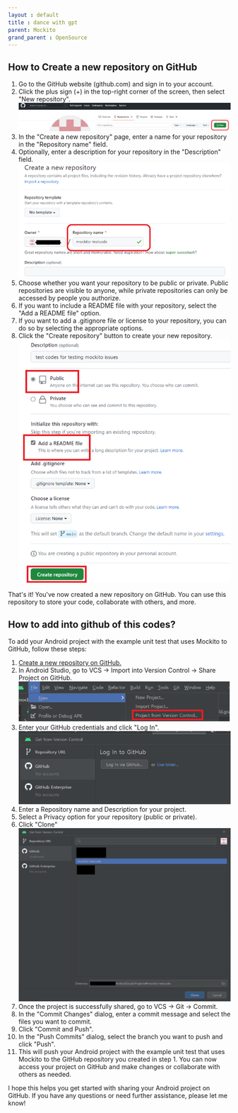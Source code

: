 ```yaml
---
layout : default
title : dance with gpt
parent: Mockito
grand_parent : OpenSource
---
```


## How to Create a new repository on GitHub

1. Go to the GitHub website (github.com) and sign in to your account.
1. Click the plus sign (+) in the top-right corner of the screen, then select "New repository".
   ![New Repository](./images/new_repository.png)
1. In the "Create a new repository" page, enter a name for your repository in the "Repository name" field.
1. Optionally, enter a description for your repository in the "Description" field.
   ![Repository Name](./images/repository_name.png)
1. Choose whether you want your repository to be public or private. Public repositories are visible to anyone, while private repositories can only be accessed by people you authorize.
1. If you want to include a README file with your repository, select the "Add a README file" option.
1. If you want to add a .gitignore file or license to your repository, you can do so by selecting the appropriate options.
1. Click the "Create repository" button to create your new repository.
   ![Create repository](./images/create_repository.png)

That's it! You've now created a new repository on GitHub. You can use this repository to store your code, collaborate with others, and more.

## How to add into github of this codes?

To add your Android project with the example unit test that uses Mockito to GitHub, follow these steps:

1. [Create a new repository on GitHub.](#how-to-create-a-new-repository-on-github)
1. In Android Studio, go to VCS -> Import into Version Control -> Share Project on GitHub.
   ![Project from version control](./images/project_from_version_contrl.png)
1. Enter your GitHub credentials and click "Log In".
   ![Log in via GitHub](./images/log_in_via_github.png)
1. Enter a Repository name and Description for your project.
1. Select a Privacy option for your repository (public or private).
1. Click "Clone"
   ![select repository of GitHub](./images/select_repository_of_github.png)
1. Once the project is successfully shared, go to VCS -> Git -> Commit.
1. In the "Commit Changes" dialog, enter a commit message and select the files you want to commit.
1. Click "Commit and Push".
1. In the "Push Commits" dialog, select the branch you want to push and click "Push".
1. This will push your Android project with the example unit test that uses Mockito to the GitHub repository you created in step 1. You can now access your project on GitHub and make changes or collaborate with others as needed.

I hope this helps you get started with sharing your Android project on GitHub. If you have any questions or need further assistance, please let me know!